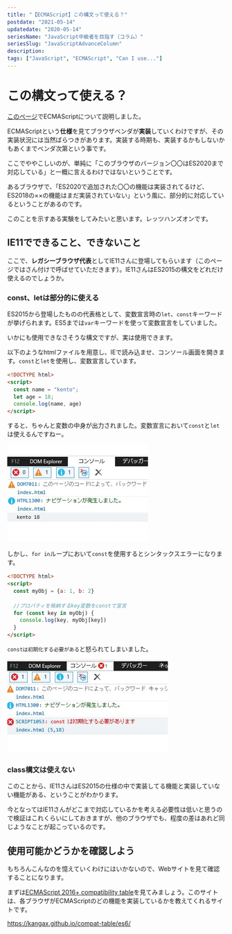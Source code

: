 ```yaml
---
title: "【ECMAScript】この構文って使える？"
postdate: "2021-05-14"
updatedate: "2020-05-14"
seriesName: "JavaScript中級者を目指す（コラム）"
seriesSlug: "JavaScriptAdvanceColumn"
description: 
tags: ["JavaScript", "ECMAScript", "Can I use..."]
---
```


# この構文って使える？

[このページ](https://blog.toriwatari.work/JavaScriptAdvance/02/)でECMAScriptについて説明しました。

ECMAScriptという**仕様**を見てブラウザベンダが**実装**していくわけですが、その実装状況には当然ばらつきがあります。実装する時期も、実装するかもしないかもあくまでベンダ次第という事です。

ここでややこしいのが、単純に「このブラウザのバージョン〇〇はES2020まで対応している」と一概に言えるわけではないということです。

あるブラウザで、「ES2020で追加された〇〇の機能は実装されてるけど、ES2018の××の機能はまだ実装されていない」という風に、部分的に対応しているということがあるのです。

このことを示すある実験をしてみたいと思います。レッツハンズオンです。

## IE11でできること、できないこと

ここで、**レガシーブラウザ代表**としてIE11さんに登場してもらいます（このページではさん付けで呼ばせていただきます）。IE11さんはES2015の構文をどれだけ使えるのでしょうか。

### const、letは部分的に使える

ES2015から登場したものの代表格として、変数宣言時の`let`、`const`キーワードが挙げられます。ES5までは`var`キーワードを使って変数宣言をしていました。

いかにも使用できなさそうな構文ですが、実は使用できます。

以下のようなhtmlファイルを用意し、IEで読み込ませ、コンソール画面を開きます。`const`と`let`を使用し、変数宣言しています。

```html
<!DOCTYPE html>
<script>
  const name = "kento";
  let age = 18;
  console.log(name, age)
</script>
```

すると、ちゃんと変数の中身が出力されました。変数宣言において`const`と`let`は使えるんですねー。

![](./images/image01.jpg)


しかし、`for in`ループにおいて`const`を使用するとシンタックスエラーになります。

```html
<!DOCTYPE html>
<script>
  const myObj = {a: 1, b: 2}

  //プロパティを格納するkey変数をconstで宣言
  for (const key in myObj) {
    console.log(key, myObj[key])
  }
</script>
```

`constは初期化する必要がある`と怒られてしまいました。

![](./images/image02.jpg)

### class構文は使えない

このことから、IE11さんはES2015の仕様の中で実装してる機能と実装していない機能がある、ということがわかります。

今となってはIE11さんがどこまで対応しているかを考える必要性は低いと思うので検証はこれくらいにしておきますが、他のブラウザでも、程度の差はあれど同じようなことが起こっているのです。

## 使用可能かどうかを確認しよう

もちろんこんなのを憶えていくわけにはいかないので、Webサイトを見て確認することになります。

まずは[ECMAScript 2016+ compatibility table](https://kangax.github.io/compat-table/es6/)を見てみましょう。このサイトは、各ブラウザがECMAScriptのどの機能を実装しているかを教えてくれるサイトです。

https://kangax.github.io/compat-table/es6/
